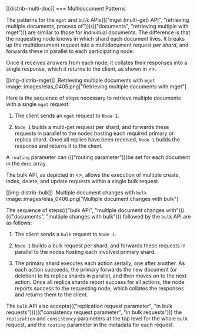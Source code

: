 [[distrib-multi-doc]]
=== Multidocument Patterns

The patterns for the `mget` and `bulk` APIs((("mget (multi-get) API", "retrieving multiple documents, process of")))((("documents", "retrieving multiple with mget"))) are similar to those for
individual documents. The difference is that the requesting node knows in
which shard each document lives. It breaks up the multidocument request into
a multidocument request _per shard_, and forwards these in parallel to each
participating node.

Once it receives answers from each node, it collates their responses
into a single response, which it returns to the client, as shown in <<img-distrib-mget>>.

[[img-distrib-mget]]
.Retrieving multiple documents with `mget`
image::images/elas_0405.png["Retrieving multiple documents with mget"]

Here is the sequence of steps necessary to retrieve multiple documents
with a single `mget` request:

1. The client sends an `mget` request to `Node 1`.

2. `Node 1` builds a multi-get request per shard, and forwards these
   requests in parallel to the nodes hosting each required primary or replica
   shard. Once all replies have been received, `Node 1` builds the response
   and returns it to the client.

A `routing` parameter can ((("routing parameter")))be set for each document in the `docs` array.

The bulk API, as depicted in <<img-distrib-bulk>>, allows the execution of multiple create, index, delete, and update requests within a single bulk request.

[[img-distrib-bulk]]
.Multiple document changes with `bulk`
image::images/elas_0406.png["Multiple document changes with bulk"]

The sequence of steps((("bulk API", "multiple document changes with")))((("documents", "multiple changes with bulk"))) followed by the
`bulk` API are as follows:

1. The client sends a `bulk` request to `Node 1`.

2. `Node 1` builds a bulk request per shard, and forwards these requests in
    parallel to the nodes hosting each involved primary shard.

3. The primary shard executes each action serially, one after another. As each
   action succeeds, the primary forwards the new document (or deletion) to its
   replica shards in parallel, and then moves on to the next action. Once all
   replica shards report success for all actions, the node reports success to
   the requesting node, which collates the responses and returns them to the
   client.

The `bulk` API also accepts((("replication request parameter", "in bulk requests")))((("consistency request parameter", "in bulk requests"))) the `replication` and `consistency` parameters
at the top level for the whole `bulk` request, and the `routing` parameter
in the metadata for each request.


